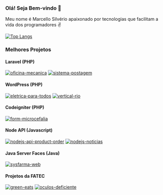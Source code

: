 ### Olá! Seja Bem-vindo 👋
Meu nome é Marcello Silvério apaixonado por tecnologias que facilitam a vida dos programadores ✌

[![Top Langs](https://github-readme-stats.vercel.app/api/top-langs/?username=smarcelloc&layout=compact&langs_count=10&custom_title=Linguagens%20mais%20usadas)](https://github.com/smarcelloc?tab=repositories)

### Melhores Projetos

#### Laravel (PHP)
[![oficina-mecanica](https://github-readme-stats.vercel.app/api/pin/?username=smarcelloc&repo=oficina-mecanica)](https://github.com/smarcelloc/oficina-mecanica)
[![sistema-postagem](https://github-readme-stats.vercel.app/api/pin/?username=smarcelloc&repo=sistema-postagem)](https://github.com/smarcelloc/sistema-postagem)

#### WordPress (PHP)
[![eletrica-para-todos](https://github-readme-stats.vercel.app/api/pin/?username=smarcelloc&repo=eletrica-para-todos)](https://github.com/smarcelloc/eletrica-para-todos)
[![vertical-rio](https://github-readme-stats.vercel.app/api/pin/?username=smarcelloc&repo=vertical-rio)](https://github.com/smarcelloc/vertical-rio)

#### Codeigniter (PHP)
[![form-microcefalia](https://github-readme-stats.vercel.app/api/pin/?username=smarcelloc&repo=form-microcefalia)](https://github.com/smarcelloc/form-microcefalia)

#### Node API (Javascript)
[![nodejs-api-product-order](https://github-readme-stats.vercel.app/api/pin/?username=smarcelloc&repo=nodejs-api-product-order)](https://github.com/smarcelloc/nodejs-api-product-order)
[![nodejs-noticias](https://github-readme-stats.vercel.app/api/pin/?username=smarcelloc&repo=nodejs-noticias)](https://github.com/smarcelloc/nodejs-noticias)

#### Java Server Faces (Java)
[![sysfarma-web](https://github-readme-stats.vercel.app/api/pin/?username=smarcelloc&repo=sysfarma-web)](https://github.com/smarcelloc/sysfarma-web)

#### Projetos da FATEC
[![green-eats](https://github-readme-stats.vercel.app/api/pin/?username=smarcelloc&repo=green-eats)](https://github.com/smarcelloc/green-eats)
[![oculos-deficiente](https://github-readme-stats.vercel.app/api/pin/?username=smarcelloc&repo=oculos-deficiente)](https://github.com/smarcelloc/oculos-deficiente)

<!--
[![***](https://github-readme-stats.vercel.app/api/pin/?username=smarcelloc&repo=***)](https://github.com/smarcelloc/***)
-->
